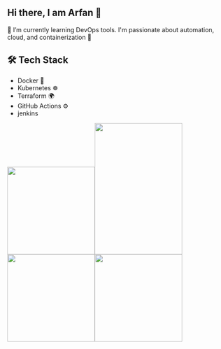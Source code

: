## Hi there, I am Arfan 👋
🌱 I’m currently learning DevOps tools. I'm passionate about automation, cloud, and containerization 🚀

## 🛠️ Tech Stack
- Docker 🐳
- Kubernetes ☸️
- Terraform 🌍
- GitHub Actions ⚙️
- jenkins 

<img src="https://media2.giphy.com/media/v1.Y2lkPTc5MGI3NjExeWp6YTluZ3FjYzV4NDBiZmhhY3Y5cTRmdzZtanFxeXByN3BwZnB5YyZlcD12MV9pbnRlcm5hbF9naWZfYnlfaWQmY3Q9Zw/3Xw8jY3zbFRtFd6eK8/giphy.gif" width="200"/><img src="https://media1.giphy.com/media/v1.Y2lkPTc5MGI3NjExcXM2Z2Rxd3hlMzlhdDJxczZuenVibG8yaWdhMnA4b3dkN3p2bnlzOSZlcD12MV9pbnRlcm5hbF9naWZfYnlfaWQmY3Q9cw/emBTTvmuiMQnxcUcdp/giphy.gif" width="200" height="300"/><img src="https://media2.giphy.com/media/v1.Y2lkPTc5MGI3NjExZWpvejJ1dGR1cHp0aTY0cGR4ZG5zY21wczdsZzVzaWN1OWhsc2xwdyZlcD12MV9pbnRlcm5hbF9naWZfYnlfaWQmY3Q9Zw/Qek0hd3NUGJPEBvvzK/giphy.gif" width="200"/><img src="https://media0.giphy.com/media/v1.Y2lkPTc5MGI3NjExaTQ0OHR6YnM5eGJzcjlnbjE2aXYxdDg0eDQ4emdoMWpsM3RmM3R6eiZlcD12MV9pbnRlcm5hbF9naWZfYnlfaWQmY3Q9cw/QTmfvHGklosY1ha87W/giphy.gif" width="200"/>
 
<!--
**dev-arfan/dev-arfan** is a ✨ _special_ ✨ repository because its `README.md` (this file) appears on your GitHub profile.

Here are some ideas to get you started:

- 🔭 I’m currently working on ...
- 🌱 I’m currently learning ...
- 👯 I’m looking to collaborate on ...
- 🤔 I’m looking for help with ...
- 💬 Ask me about ...
- 📫 How to reach me: ...
- 😄 Pronouns: ...
- ⚡ Fun fact: ...
-->
